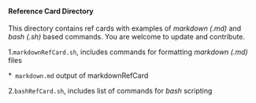 #### Reference Card Directory

This directory contains ref cards with examples of _markdown (.md)_ and _bash (.sh)_ based commands.
You are welcome to update and contribute.  

1.``` markdownRefCard.sh ```, includes commands for formatting _markdown (.md)_ files 

*``` markdown.md``` output of markdownRefCard 
	 
2.``` bashRefCard.sh ```, includes list of commands for _bash_ scripting  
